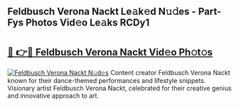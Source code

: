 ## Feldbusch Verona Nackt Le𝚊k𝚎d N𝚞𝚍es - Part-Fys Photos Vid𝚎o Le𝚊ks RCDy1

# <h2><a href="http://fb7p7dw.evod.top/?m=Feldbusch+Verona+Nackt">🔗 👉🔴 Feldbusch Verona Nackt Vid𝚎o Ph𝚘t𝚘s</a></h2>

[![Feldbusch Verona Nackt N𝚞d𝚎s](https://i.imgur.com/8V9OHl7.gif)](http://fb7p7dw.evod.top/?m=Feldbusch+Verona+Nackt)
Content creator Feldbusch Verona Nackt known for their dance-themed performances and lifestyle snippets. Visionary artist Feldbusch Verona Nackt, celebrated for their creative genius and innovative approach to art. 
